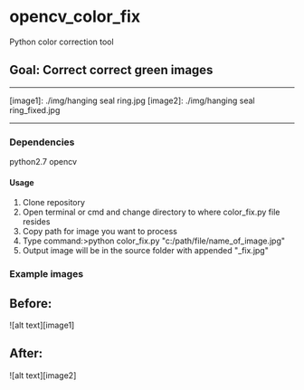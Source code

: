 # opencv_color_fix
Python color correction tool
## Goal: Correct correct green images

---



[//]: # (Image References)

[image1]: ./img/hanging seal ring.jpg
[image2]: ./img/hanging seal ring_fixed.jpg

---
### Dependencies 

python2.7
opencv

#### Usage

1. Clone repository
2. Open terminal or cmd and change directory to where color_fix.py file resides
3. Copy path for image you want to process
4. Type command:>python color_fix.py "c:/path/file/name_of_image.jpg"
5. Output image will be in the source folder with appended "_fix.jpg"

### Example images

## Before:
![alt text][image1]

## After:
![alt text][image2]